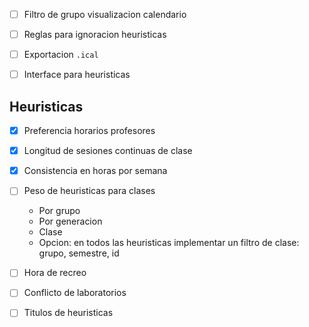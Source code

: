 
- [ ] Filtro de grupo visualizacion calendario
- [ ] Reglas para ignoracion heuristicas
- [ ] Exportacion `.ical`
- [ ] Interface para heuristicas


## Heuristicas
 - [x] Preferencia horarios profesores
 - [x] Longitud de sesiones continuas de clase
 - [x] Consistencia en horas por semana
 - [ ] Peso de heuristicas para clases
    - Por grupo
    - Por generacion
    - Clase
    - Opcion: en todos las heuristicas implementar un filtro de clase: grupo, semestre, id
 - [ ] Hora de recreo
 - [ ] Conflicto de laboratorios
 - [ ] Titulos de heuristicas


